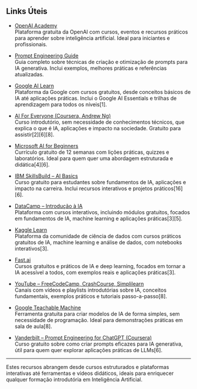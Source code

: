 

## Links Úteis

- [OpenAI Academy](https://academy.openai.com/home)  
  Plataforma gratuita da OpenAI com cursos, eventos e recursos práticos para aprender sobre inteligência artificial. Ideal para iniciantes e profissionais.

- [Prompt Engineering Guide](https://www.promptingguide.ai/)  
  Guia completo sobre técnicas de criação e otimização de prompts para IA generativa. Inclui exemplos, melhores práticas e referências atualizadas.

- [Google AI Learn](https://ai.google/learn-ai-skills/)  
  Plataforma da Google com cursos gratuitos, desde conceitos básicos de IA até aplicações práticas. Inclui o Google AI Essentials e trilhas de aprendizagem para todos os níveis[1].

- [AI For Everyone (Coursera, Andrew Ng)](https://www.coursera.org/learn/ai-for-everyone)  
  Curso introdutório, sem necessidade de conhecimentos técnicos, que explica o que é IA, aplicações e impacto na sociedade. Gratuito para assistir[2][6][8].

- [Microsoft AI for Beginners](https://microsoft.github.io/AI-For-Beginners/)  
  Currículo gratuito de 12 semanas com lições práticas, quizzes e laboratórios. Ideal para quem quer uma abordagem estruturada e didática[4][6].

- [IBM SkillsBuild – AI Basics](https://skillsbuild.org/students/course-catalog/artificial-intelligence)  
  Curso gratuito para estudantes sobre fundamentos de IA, aplicações e impacto na carreira. Inclui recursos interativos e projetos práticos[16][6].

- [DataCamp – Introdução à IA](https://www.datacamp.com/blog/how-to-learn-ai)  
  Plataforma com cursos interativos, incluindo módulos gratuitos, focados em fundamentos de IA, machine learning e aplicações práticas[3][5].

- [Kaggle Learn](https://www.kaggle.com/learn)  
  Plataforma da comunidade de ciência de dados com cursos práticos gratuitos de IA, machine learning e análise de dados, com notebooks interativos[3].

- [Fast.ai](https://www.fast.ai/)  
  Cursos gratuitos e práticos de IA e deep learning, focados em tornar a IA acessível a todos, com exemplos reais e aplicações práticas[3].

- [YouTube – FreeCodeCamp, CrashCourse, Simplilearn](https://www.youtube.com/@freecodecamp)  
  Canais com vídeos e playlists introdutórias sobre IA, conceitos fundamentais, exemplos práticos e tutoriais passo-a-passo[8].

- [Google Teachable Machine](https://teachablemachine.withgoogle.com/)  
  Ferramenta gratuita para criar modelos de IA de forma simples, sem necessidade de programação. Ideal para demonstrações práticas em sala de aula[8].

- [Vanderbilt – Prompt Engineering for ChatGPT (Coursera)](https://www.coursera.org/learn/prompt-engineering-chatgpt)  
  Curso gratuito sobre como criar prompts eficazes para IA generativa, útil para quem quer explorar aplicações práticas de LLMs[6].

---

Estes recursos abrangem desde cursos estruturados e plataformas interativas até ferramentas e vídeos didáticos, ideais para enriquecer qualquer formação introdutória em Inteligência Artificial.

